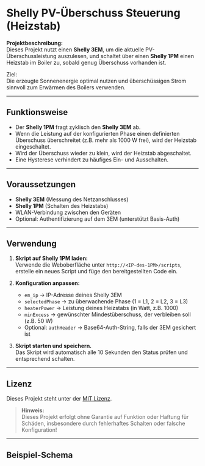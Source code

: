 # Shelly PV-Überschuss Steuerung (Heizstab)

**Projektbeschreibung:**  
Dieses Projekt nutzt einen **Shelly 3EM**, um die aktuelle PV-Überschussleistung auszulesen, und schaltet über einen **Shelly 1PM** einen Heizstab im Boiler zu, sobald genug Überschuss vorhanden ist.

Ziel:  
Die erzeugte Sonnenenergie optimal nutzen und überschüssigen Strom sinnvoll zum Erwärmen des Boilers verwenden.

---

## Funktionsweise

- Der **Shelly 1PM** fragt zyklisch den **Shelly 3EM** ab.
- Wenn die Leistung auf der konfigurierten Phase einen definierten Überschuss überschreitet (z.B. mehr als 1000 W frei), wird der Heizstab eingeschaltet.
- Wird der Überschuss wieder zu klein, wird der Heizstab abgeschaltet.
- Eine Hysterese verhindert zu häufiges Ein- und Ausschalten.

---

## Voraussetzungen

- **Shelly 3EM** (Messung des Netzanschlusses)
- **Shelly 1PM** (Schalten des Heizstabs)
- WLAN-Verbindung zwischen den Geräten
- Optional: Authentifizierung auf dem 3EM (unterstützt Basis-Auth)

---

## Verwendung

1. **Skript auf Shelly 1PM laden:**  
   Verwende die Weboberfläche unter `http://<IP-des-1PM>/scripts`, erstelle ein neues Script und füge den bereitgestellten Code ein.

2. **Konfiguration anpassen:**
   - `em_ip` → IP-Adresse deines Shelly 3EM
   - `selectedPhase` → zu überwachende Phase (1 = L1, 2 = L2, 3 = L3)
   - `heaterPower` → Leistung deines Heizstabs (in Watt, z.B. 1000)
   - `minExcess` → gewünschter Mindestüberschuss, der verbleiben soll (z.B. 50 W)
   - Optional: `authHeader` → Base64-Auth-String, falls der 3EM gesichert ist

3. **Skript starten und speichern.**  
   Das Skript wird automatisch alle 10 Sekunden den Status prüfen und entsprechend schalten.

---

## Lizenz

Dieses Projekt steht unter der [MIT Lizenz](LICENSE).

> **Hinweis:**  
> Dieses Projekt erfolgt ohne Garantie auf Funktion oder Haftung für Schäden, insbesondere durch fehlerhaftes Schalten oder falsche Konfiguration!

---

## Beispiel-Schema

